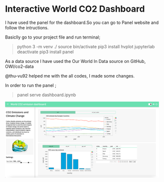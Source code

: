# Interactive World CO2 Dashboard

I have used the panel for the dashboard.So you can  go to Panel website and follow the intructions.

Basiclly go to your project file and run terminal;

> python 3 -m venv ./
> source bin/activate
> pip3 install hvplot jupyterlab
> deactivate
> pip3 install panel



As a data source I have used the Our World In Data source on GitHub, OWI/co2-data

@thu-vu92 helped me with the all codes, I made some changes.

In order to run the panel ;

> panel serve dashboard.ipynb

![](dashboard.png)



